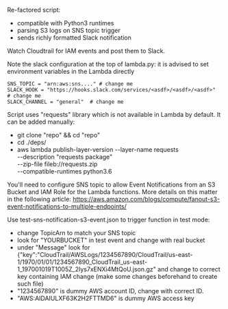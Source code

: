 Re-factored script: 

- compatible with Python3 runtimes
- parsing S3 logs on SNS topic trigger
- sends richly formatted Slack notification 

Watch Cloudtrail for IAM events and post them to Slack.

Note the slack configuration at the top of lambda.py: it is advised to set environment variables in the Lambda directly
```
SNS_TOPIC = "arn:aws:sns...." # change me
SLACK_HOOK = "https://hooks.slack.com/services/<asdf>/<asdf>/<asdf>"  # change me
SLACK_CHANNEL = "general"  # change me
```
Script uses "requests" library which is not available in Lambda by default. 
It can be added manually: 
- git clone "repo" && cd "repo"
- cd ./deps/
- aws lambda publish-layer-version --layer-name requests \
      --description "requests package" \
      --zip-file fileb://requests.zip \
      --compatible-runtimes python3.6


You'll need to configure SNS topic to allow Event Notifications from an S3 Bucket and IAM Role for the Lambda functions. More details on this matter in the following article:
https://aws.amazon.com/blogs/compute/fanout-s3-event-notifications-to-multiple-endpoints/ 

Use test-sns-notification-s3-event.json to trigger function in test mode:
- change TopicArn to match your SNS topic
- look for "YOURBUCKET" in test event and change with real bucket
- under "Message" look for {\"key\":\"CloudTrail/AWSLogs/1234567890/CloudTrail/us-east-1/1970/01/01/1234567890_CloudTrail_us-east-1_197001019T1005Z_2Iys7xENXi4MtQoU.json.gz\" and change to correct key containing IAM change (make some changes beforehand to create such file)
- "1234567890" is dummy AWS account ID, change with correct ID.
- "AWS:AIDAIULXF63K2H2FTTMD6" is dummy AWS access key